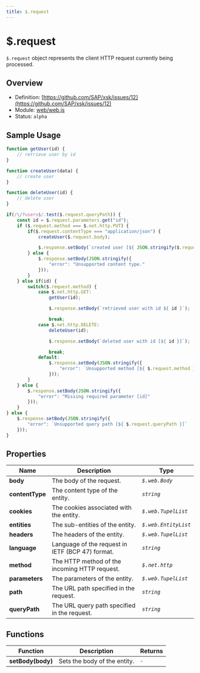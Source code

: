 ```yaml
---
title: $.request
---
```


$.request
===

`$.request` object represents the client HTTP request currently being processed.


## Overview

- Definition: [https://github.com/SAP/xsk/issues/12](https://github.com/SAP/xsk/issues/12)
- Module: [web/web.js](https://github.com/SAP/xsk/tree/main/modules/api/api-xsjs/src/main/resources/META-INF/dirigible/xsk/web)
- Status: `alpha`


## Sample Usage

```javascript
function getUser(id) {
    // retrieve user by id
}

function createUser(data) {
    // create user
}

function deleteUser(id) {
    // delete user
}

if(/\/?users$/.test($.request.queryPath)) {
    const id = $.request.parameters.get("id");
    if ($.request.method === $.net.http.PUT) {
        if($.request.contentType === "application/json") {
            createUser($.request.body);

            $.response.setBody(`created user [${ JSON.stringify($.request.body.asString()) }]`);
        } else {
            $.response.setBody(JSON.stringify({
                "error": "Unsupported content type."
            }));
        }
    } else if(id) {
        switch($.request.method) {
            case $.net.http.GET:
                getUser(id);

                $.response.setBody(`retrieved user with id ${ id }`);

                break;
            case $.net.http.DELETE:
                deleteUser(id);

                $.response.setBody(`deleted user with id [${ id }]`);

                break;
            default:
                $.response.setBody(JSON.stringify({
                    "error": `Unsupported method [${ $.request.method }]` 
                }));
        }
    } else {
        $.response.setBody(JSON.stringify({
            "error": "Missing required parameter [id]"
        }));
    }
} else {
    $.response.setBody(JSON.stringify({ 
        "error": `Unsupported query path [${ $.request.queryPath }]` 
    }));
}
```

## Properties


Name             | Description                                      | Type
---------------- | ------------------------------------------------ | -----------------
**body**         | The body of the request.	                        | _`$.web.Body`_
**contentType**  | The content type of the entity.                  | _`string`_
**cookies**      | The cookies associated with the entity.          | _`$.web.TupelList`_
**entities**     | The sub-entities of the entity.	                | _`$.web.EntityList`_
**headers**      | The headers of the entity.	                      | _`$.web.TupelList`_
**language**     | Language of the request in IETF (BCP 47) format.	| _`string`_
**method**       | The HTTP method of the incoming HTTP request.	  | _`$.net.http`_
**parameters**   | The parameters of the entity.	                  | _`$.web.TupelList`_
**path**         | The URL path specified in the request.	          | _`string`_
**queryPath**    | The URL query path specified in the request.	    | _`string`_

## Functions


Function            | Description                  | Returns
------------------- | ---------------------------- | --------
**setBody(body)**   | Sets the body of the entity. | _`-`_
